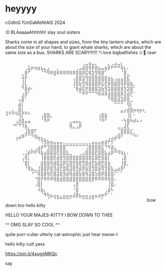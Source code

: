 # heyyyy 
cOdInG fUnDaMeNtAlS 2024

<!-- roman is cool -->
:D
BLAaaaaAhhhhh!
slay soul sisters

Sharks come in all shapes and sizes, from the tiny lantern sharks, which are about the size of your hand, to giant whale sharks, which are about the same size as a bus.
SHARKS ARE SCARY!!!!!!
^i love bigbatfishes
:)
🦈 rawr

⠀⠀⠀⠀⠀⠀⠀⠀⠀⠀⠀⠀⠀⠀⠀⠀⠀⠀⠀⠀⠀⠀⠀⠀⢀⣀⣤⣀⡀⠀⠀⠀⡀⢀⣠⣀⡄⠀⠀⠀⠀⠀⠀⠀
⠀⠀⠀⠀⠀⠀⢀⣵⡶⢶⣶⣦⣄⣠⠀⠀⡀⠀⠀⠀⠀⠀⢀⣠⣾⣿⢿⡿⣿⣦⣤⣶⡿⠟⠛⠛⢿⣆⠄⠀⠀⠀⠀⠀
⠀⠀⠀⠀⠀⣀⣿⠋⠀⠀⠀⠈⠙⠻⠿⣿⠿⠿⠿⠿⠿⠿⣿⣿⡿⣯⢿⣽⣻⢿⣿⠁⠀⠀⠀⠀⠈⣿⣀⠀⠀⠀⠀⠀
⠀⠀⠀⠀⠀⢺⡟⠀⠀⠀⠀⠀⠀⠀⠀⠀⠀⠀⠀⠀⠀⢠⣿⣿⣽⢻⣿⣿⣿⣿⣿⣿⣶⣦⢠⣤⣤⣿⣯⠀⠀⠀⠀⠀
⠀⠀⠀⠀⠀⣸⣇⠀⠀⠀⠀⠀⠀⠀⠀⠀⠀⠀⠀⠀⠀⢸⣿⣷⣻⢿⣿⣿⣿⡿⣯⣟⡿⣿⣿⣿⢿⡿⣿⣷⡀⠀⠀⠀
⠀⠀⠀⠀⠀⠙⣿⡾⠂⠀⠀⠀⠀⠀⠀⠀⠀⠀⠀⠀⠀⠈⢿⣾⣯⣟⣿⣿⣿⣽⣷⣻⣽⣿⣿⣿⣿⣻⣽⣿⠁⠀⠀⠀
⠀⠀⠀⠀⠀⣰⡿⠁⠀⠀⠀⠀⠀⠀⠀⠀⠀⠀⠀⠀⠀⠀⠀⠉⠛⠛⠉⠉⠙⠿⠾⠿⣾⣿⣿⣿⡿⣽⣾⢏⠁⠀⠀⠀
⠀⠀⠀⠀⢤⣿⠁⠀⠀⠀⠀⠀⠀⠀⠀⠀⠀⠀⠀⠀⠀⠀⠀⠀⠀⠀⠀⠀⠀⠀⠀⠀⠙⢿⣿⣾⣽⡿⣿⣀⠀⠀⠀⠀
⠀⠀⠀⠀⣾⡇⠀⠀⠀⠀⠀⠀⠀⠀⠀⠀⠀⠀⠀⠀⠀⠀⠀⠀⠀⠀⠀⠀⠀⠀⠀⠀⠀⠀⠉⠉⠉⠀⢻⡇⠀⠀⠀⠀
⣀⣀⣄⣀⣿⣇⣀⡀⠀⠀⠀⠀⠀⠀⠀⠀⠀⠀⠀⠀⠀⠀⠀⠀⠀⠀⠀⠀⠀⠀⠀⠀⠀⠀⠀⠀⣤⡴⣾⣿⡶⢶⡶⢆
⠚⠉⠉⠙⢻⡏⠉⠉⠀⠀⠀⢠⣿⣿⡄⠀⠀⠀⠀⠀⠀⠀⠀⠀⠀⠀⠀⠀⠀⢰⣿⣷⠀⠀⠀⠀⠀⠀⢸⡇⠂⠀⠀⠀
⠀⠀⠀⢠⣺⣿⣤⣤⠀⠀⠀⠈⠻⠟⠀⠀⠀⠀⠀⠀⣀⣤⣤⣄⠀⠀⠀⠀⠀⠘⠻⠋⠀⠀⠀⠀⠐⢳⣿⠷⡾⠦⠔⠀
⠀⠀⠘⠋⠙⠹⣷⡀⠀⠀⠀⠀⠀⠀⠀⠀⠀⠀⠀⠀⢿⣄⣠⡿⠀⠀⠀⠀⠀⠀⠀⠀⠀⠀⠀⣀⣀⣼⣏⠀⠀⠀⠀⠀
⠀⠀⠀⠀⠀⠀⣸⣿⣿⠏⠀⠀⠀⠀⠀⠀⠀⠀⠀⠀⠀⠀⠀⠀⠀⠀⠀⠀⠀⠀⠀⠀⠀⠀⠀⢈⣿⣿⣿⣎⡀⠀⠀⠀
⠀⠀⠀⢠⣴⠿⠋⠉⠙⢿⣦⣄⡀⠀⠀⠀⠀⠀⠀⠀⠀⠀⠀⠀⠀⠀⠀⠀⠀⠀⠀⠀⢀⣠⣴⢿⠏⠀⠀⠈⠙⠃⠀⠀
⠀⠀⠀⠈⠀⠀⠀⠀⠀⠀⠈⠹⣻⣷⣶⣤⣤⣤⣀⣀⣀⣀⣀⣀⣀⣀⣀⣤⣤⣤⣶⣾⠟⡫⠁⠀⠀⠀⠀⠀⠀⠀⠀⠀
⠀⠀⠀⠀⠀⠀⠀⠀⡀⢀⣴⡾⠛⣹⣿⣿⣿⣿⣿⠉⠉⠉⠉⠉⠉⢩⣿⣿⣿⣿⣯⠙⠻⣾⣄⠀⠀⠀⠀⠀⠀⠀⠀⠀
⠀⠀⠀⠀⠀⢀⣨⡾⠟⠟⠻⣷⣴⣿⣿⣿⣟⣿⣿⣧⣀⠀⠀⢀⣠⣿⣿⣿⣟⣿⣿⣧⣴⡿⠛⠻⢷⣆⠄⠀⠀⠀⠀⠀
⠀⠀⠀⠀⠀⢠⢿⡅⠀⠀⠀⢸⣿⣿⣿⣟⣾⣿⣻⣿⣿⣿⣿⣿⣿⣿⣿⣯⣿⣟⣿⣿⡇⠀⠀⠀⢠⣿⠀⠀⠀⠀⠀⠀
⠀⠀⠀⠀⠀⠈⣿⡇⠀⠀⠀⣾⣿⣿⢿⣾⣿⣽⡿⣯⣿⣟⣿⣿⣻⣿⣾⣟⣷⣿⣟⣿⣷⠀⠀⠀⢸⣿⡀⠀⠀⠀⠀⠀
⠀⠀⠀⠀⠀⠀⠘⢿⣦⣀⣸⣿⣿⡿⣿⣻⣾⣟⣿⣿⣽⣿⣻⣾⡿⣷⣿⣻⣿⣾⢿⣻⣿⣧⣠⣴⡿⠃⠀⠀⠀⠀⠀⠀
⠀⠀⠀⠀⠀⠀⠀⠀⠘⠉⢿⣿⣿⢿⣟⣿⣽⣿⣻⣾⢿⣾⣿⣷⣿⢿⣽⣿⣳⣿⡿⣿⣿⣿⠍⠁⠁⠀⠀⠀⠀⠀⠀⠀
⠀⠀⠀⠀⠀⠀⠀⠀⠀⠘⣿⡟⠿⠿⠿⢿⣿⣾⣿⣿⣿⣿⣿⣿⣿⣿⣿⡿⠿⠿⠿⠿⢿⣿⠄⠀⠀⠀⠀⠀⠀⠀⠀⠀
⠀⠀⠀⠀⠀⠀⠀⠀⠀⠠⣿⡇⠀⠀⠀⠀⠀⠀⠀⠀⠀⢠⣿⠀⠀⠀⠀⠀⠀⠀⠀⠀⢸⣿⠄⠀⠀⠀⠀⠀⠀⠀⠀⠀
⠀⠀⠀⠀⠀⠀⠀⠀⠀⠀⠼⣷⡄⠀⠀⠀⠀⠀⠀⠀⠀⠐⣿⠀⠀⠀⠀⠀⠀⠀⠀⢀⣾⠧⠀⠀⠀⠀⠀⠀⠀⠀⠀⠀
⠀⠀⠀⠀⠀⠀⠀⠀⠀⠀⠀⠈⠻⢷⣦⣤⣤⣀⣤⣤⣤⣼⣿⣦⣤⣤⣠⣤⣤⣴⡶⠟⠁⠁⠀⠀⠀⠀⠀⠀⠀⠀⠀⠀
⠀⠀⠀⠀⠀⠀⠀⠀⠀⠀⠀⠀⠀⠈⠀⠈⠉⠉⠉⠉⠁⠀⠀⠀⠉⠉⠉⠉⠀⠀⠁⠀⠀⠀⠀⠀⠀⠀⠀⠀⠀⠀⠀⠀
bow down too hello kitty 

HELLO YOUR MAJES-KITTY I BOW DOWN TO THEE

^^ OMG SLAY SO COOL ^^

quite purr-culiar
utterly cat-astrophic
just hear meow-t

hello kitty cult yass

https://pin.it/4xuggMKQc

say
